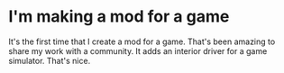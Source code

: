 # I'm making a mod for a game

It's the first time that I create a mod for a game.
That's been amazing to share my work with a community. It adds an interior driver for a game simulator. That's nice.